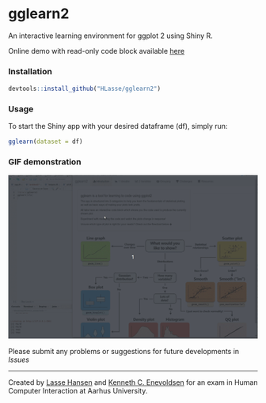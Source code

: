 # gglearn2
An interactive learning environment for ggplot 2 using Shiny R.

Online demo with read-only code block available [here](https://hlasse.shinyapps.io/gglearn2/)

### Installation

```r
devtools::install_github("HLasse/gglearn2")
```

### Usage
To start the Shiny app with your desired dataframe (df), simply run:

```r
gglearn(dataset = df)
```

### GIF demonstration
![](gglearn.gif)


Please submit any problems or suggestions for future developments in _Issues_


----

Created by [Lasse Hansen](https://github.com/HLasse/) and [Kenneth C. Enevoldsen](https://github.com/kennethenevoldsen/) for an exam in Human Computer Interaction at Aarhus University.
